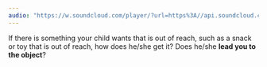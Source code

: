 ```yaml
---
audio: "https://w.soundcloud.com/player/?url=https%3A//api.soundcloud.com/tracks/1472896258%3Fsecret_token%3Ds-292xjRzCTcy&color=%23ff5500&auto_play=true&hide_related=false&show_comments=true&show_user=true&show_reposts=false&show_teaser=true&visual=true"
---
```


If there is something your child wants that is out of reach, such as a snack or toy that is out of reach, how does he/she get it? Does he/she <strong>lead you to the object</strong>?